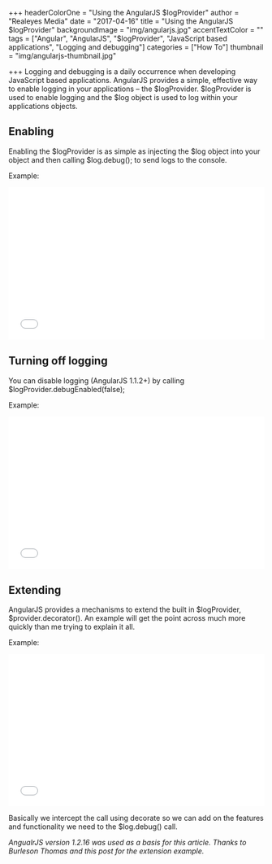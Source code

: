 +++
headerColorOne = "Using the AngularJS $logProvider"
author = "Realeyes Media"
date = "2017-04-16"
title = "Using the AngularJS $logProvider"
backgroundImage = "img/angularjs.jpg"
accentTextColor = ""
tags = ["Angular", "AngularJS", "$logProvider", "JavaScript based applications", "Logging and debugging"]
categories = ["How To"]
thumbnail = "img/angularjs-thumbnail.jpg"

+++
Logging and debugging is a daily occurrence when developing JavaScript based applications. AngularJS provides a simple, effective way to enable logging in your applications – the $logProvider. $logProvider is used to enable logging and the $log object is used to log within your applications objects.

## Enabling

Enabling the $logProvider is as simple as injecting the $log object into your object and then calling $log.debug(); to send logs to the console.

Example:
<iframe width="100%" height="300" src="//jsfiddle.net/bp3289/qabwzs2h/2/embedded/js,html,result" allowfullscreen="allowfullscreen" frameborder="0"></iframe>


## Turning off logging


You can disable logging (AngularJS 1.1.2+) by calling
$logProvider.debugEnabled(false);

Example:
<iframe width="100%" height="300" src="//jsfiddle.net/bp3289/304jm612/2/embedded/js,html,result" allowfullscreen="allowfullscreen" frameborder="0"></iframe>

## Extending

AngularJS provides a mechanisms to extend the built in $logProvider, $provider.decorator(). An example will get the point across much more quickly than me trying to explain it all.

Example:
<iframe width="100%" height="300" src="//jsfiddle.net/bp3289/tfev9j4m/embedded/js,html,result" allowfullscreen="allowfullscreen" frameborder="0"></iframe>

Basically we intercept the call using decorate so we can add on the features and functionality we need to the $log.debug() call.

*AngualrJS version 1.2.16 was used as a basis for this article.*
*Thanks to Burleson Thomas and this post for the extension example.*